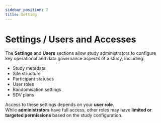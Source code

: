 ```yaml
---
sidebar_position: 7
title: Setting
---
```


# Settings / Users and Accesses

The **Settings** and **Users** sections allow study administrators to configure key operational and data governance aspects of a study, including:

- Study metadata
- Site structure
- Participant statuses
- User roles
- Randomisation settings
- SDV plans

Access to these settings depends on your **user role**.  
While **administrators** have full access, other roles may have **limited or targeted permissions** based on the study configuration.